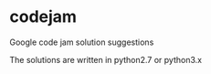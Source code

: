 codejam
=======

Google code jam solution suggestions

The solutions are written in python2.7 or python3.x
